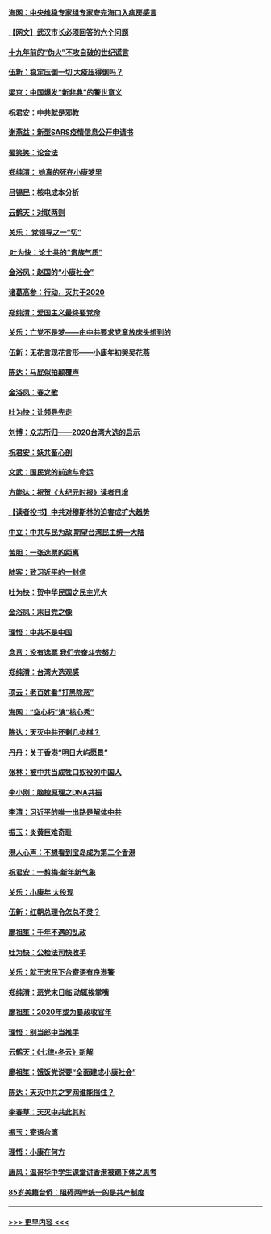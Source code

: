 #### [海网：中央维稳专家组专家夸完海口入病房感言](../pages/nsc993/n11815138.md?t=01231522) 
#### [【网文】武汉市长必须回答的六个问题](../pages/nsc993/n11813848.md?t=01231522) 
#### [十九年前的“伪火”不攻自破的世纪谎言](../pages/nsc993/n11813238.md?t=01231522) 
#### [伍新：稳定压倒一切 大疫压得倒吗？](../pages/nsc993/n11812634.md?t=01231522) 
#### [梁京：中国爆发“新非典”的警世意义](../pages/nsc993/n11812554.md?t=01231522) 
#### [祝君安：中共就是邪教](../pages/nsc993/n11812431.md?t=01231522) 
#### [谢燕益：新型SARS疫情信息公开申请书](../pages/nsc993/n11808840.md?t=01231522) 
#### [蜀笑笑：论合法](../pages/nsc993/n11808064.md?t=01231522) 
#### [郑纯清： 她真的死在小康梦里](../pages/nsc993/n11806623.md?t=01231522) 
#### [吕锡民：核电成本分析](../pages/nsc993/n11806284.md?t=01231522) 
#### [云鹤天：对联两则](../pages/nsc993/n11805957.md?t=01231522) 
#### [关乐： 党领导之一“切”](../pages/nsc993/n11804505.md?t=01231522) 
#### [ 吐为快：论土共的“贵族气质”](../pages/nsc993/n11804490.md?t=01231522) 
#### [金浴凤：赵国的“小康社会”](../pages/nsc993/n11804452.md?t=01231522) 
#### [诸葛高参：行动，灭共于2020](../pages/nsc993/n11804120.md?t=01231522) 
#### [郑纯清：爱国主义最终要党命](../pages/nsc993/n11802197.md?t=01231522) 
#### [关乐：亡党不是梦——由中共要求党章放床头想到的](../pages/nsc993/n11802156.md?t=01231522) 
#### [伍新：无花言现花言形——小康年初哭吴花燕](../pages/nsc993/n11800044.md?t=01231522) 
#### [陈达：马屁似拍颠覆声](../pages/nsc993/n11800010.md?t=01231522) 
#### [金浴凤：春之歌](../pages/nsc993/n11797687.md?t=01231522) 
#### [吐为快：让领导先走](../pages/nsc993/n11797512.md?t=01231522) 
#### [刘博：众志所归——2020台湾大选的启示](../pages/nsc993/n11796878.md?t=01231522) 
#### [祝君安：妖共畜心剖](../pages/nsc993/n11794273.md?t=01231522) 
#### [文武：国民党的前途与命运](../pages/nsc993/n11794198.md?t=01231522) 
#### [方能达：祝贺《大纪元时报》读者日增](../pages/nsc993/n11793807.md?t=01231522) 
#### [【读者投书】中共对穆斯林的迫害成扩大趋势](../pages/nsc993/n11791371.md?t=01231522) 
#### [中立：中共与民为敌 期望台湾民主统一大陆](../pages/nsc993/n11790392.md?t=01231522) 
#### [苦胆：一张选票的距离](../pages/nsc993/n11788914.md?t=01231522) 
#### [陆客：致习近平的一封信](../pages/nsc993/n11788867.md?t=01231522) 
#### [吐为快：贺中华民国之民主光大](../pages/nsc993/n11788618.md?t=01231522) 
#### [金浴凤：末日党之像](../pages/nsc993/n11787475.md?t=01231522) 
#### [理悟：中共不是中国](../pages/nsc993/n11787463.md?t=01231522) 
#### [念贲：没有选票  我们去奋斗去努力](../pages/nsc993/n11787398.md?t=01231522) 
#### [郑纯清：台湾大选观感](../pages/nsc993/n11786210.md?t=01231522) 
#### [项云：老百姓看“打黑除恶”](../pages/nsc993/n11785398.md?t=01231522) 
#### [海网：“空心朽”演“核心秀”](../pages/nsc993/n11783874.md?t=01231522) 
#### [陈达：天灭中共还剩几步棋？](../pages/nsc993/n11783719.md?t=01231522) 
#### [丹丹：关于香港“明日大屿愿景”](../pages/nsc993/n11783273.md?t=01231522) 
#### [张林：被中共当成牲口奴役的中国人](../pages/nsc993/n11782397.md?t=01231522) 
#### [李小刚：脑控原理之DNA共振](../pages/nsc993/n11780962.md?t=01231522) 
#### [李清：习近平的唯一出路是解体中共](../pages/nsc993/n11780866.md?t=01231522) 
#### [振玉：炎黄巨难奇耻](../pages/nsc993/n11779632.md?t=01231522) 
#### [港人心声：不想看到宝岛成为第二个香港](../pages/nsc993/n11778817.md?t=01231522) 
#### [祝君安：一剪梅‧新年新气象](../pages/nsc993/n11776340.md?t=01231522) 
#### [关乐：小康年 大役现](../pages/nsc993/n11774213.md?t=01231522) 
#### [伍新：红朝总理令怎总不灵？](../pages/nsc993/n11770813.md?t=01231522) 
#### [廖祖笙：千年不遇的乱政](../pages/nsc993/n11770373.md?t=01231522) 
#### [吐为快：公检法司快收手](../pages/nsc993/n11770359.md?t=01231522) 
#### [关乐：就王志民下台寄语有良港警](../pages/nsc993/n11769903.md?t=01231522) 
#### [郑纯清：恶党末日临 动辄挨掌嘴](../pages/nsc993/n11769356.md?t=01231522) 
#### [廖祖笙：2020年或为暴政收官年](../pages/nsc993/n11768216.md?t=01231522) 
#### [理悟：别当郎中当推手](../pages/nsc993/n11768243.md?t=01231522) 
#### [云鹤天：《七律▪冬云》新解](../pages/nsc993/n11768204.md?t=01231522) 
#### [廖祖笙：饿饭党说要“全面建成小康社会”](../pages/nsc993/n11767482.md?t=01231522) 
#### [陈达：天灭中共之罗网谁能挡住？](../pages/nsc993/n11767465.md?t=01231522) 
#### [李春草：天灭中共此其时](../pages/nsc993/n11767452.md?t=01231522) 
#### [振玉：寄语台湾](../pages/nsc993/n11767432.md?t=01231522) 
#### [理悟：小康在何方](../pages/nsc993/n11767394.md?t=01231522) 
#### [唐风：温哥华中学生课堂讲香港被踢下体之思考](../pages/nsc993/n11766848.md?t=01231522) 
#### [85岁美籍台侨：阻碍两岸统一的是共产制度](../pages/nsc993/n11765043.md?t=01231522) 

----
#### [ >>> 更早内容 <<< ](../indexes/nsc993-earlier.md)
